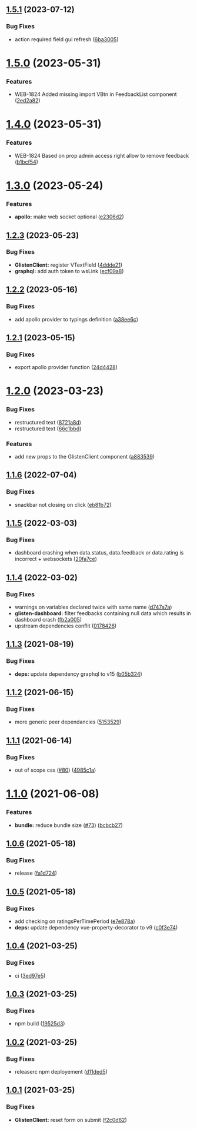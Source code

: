 ## [1.5.1](https://github.com/Sanofi-IADC/glisten/compare/v1.5.0...v1.5.1) (2023-07-12)


### Bug Fixes

* action required field gui refresh ([6ba3005](https://github.com/Sanofi-IADC/glisten/commit/6ba300557f2d76fc33dee43ef014bf7747828949))

# [1.5.0](https://github.com/Sanofi-IADC/glisten/compare/v1.4.0...v1.5.0) (2023-05-31)


### Features

* WEB-1824 Added missing import VBtn in FeedbackList component ([2ed2a82](https://github.com/Sanofi-IADC/glisten/commit/2ed2a82e5a18363d0333ac62eb259b2cec0ce64e))

# [1.4.0](https://github.com/Sanofi-IADC/glisten/compare/v1.3.0...v1.4.0) (2023-05-31)


### Features

* WEB-1824 Based on prop admin access right allow to remove feedback ([b1bcf54](https://github.com/Sanofi-IADC/glisten/commit/b1bcf54a879390c243f738237b73bc701d9be7e1))

# [1.3.0](https://github.com/Sanofi-IADC/glisten/compare/v1.2.3...v1.3.0) (2023-05-24)


### Features

* **apollo:** make web socket optional ([e2306d2](https://github.com/Sanofi-IADC/glisten/commit/e2306d2d44d554515b9a4362305be7426d912eb4))

## [1.2.3](https://github.com/Sanofi-IADC/glisten/compare/v1.2.2...v1.2.3) (2023-05-23)


### Bug Fixes

* **GlistenClient:** register VTextField ([4ddde21](https://github.com/Sanofi-IADC/glisten/commit/4ddde21a9e96e6d0f16619340250da2ffb7bf0ab))
* **graphql:** add auth token to wsLink ([ecf09a8](https://github.com/Sanofi-IADC/glisten/commit/ecf09a8f283d0d3ee3e746efc24f9ce1597ecbcc))

## [1.2.2](https://github.com/Sanofi-IADC/glisten/compare/v1.2.1...v1.2.2) (2023-05-16)


### Bug Fixes

* add apollo provider to typings definition ([a38ee6c](https://github.com/Sanofi-IADC/glisten/commit/a38ee6ce9ecf3f4c7fca47873c5cbe529cd126bc))

## [1.2.1](https://github.com/Sanofi-IADC/glisten/compare/v1.2.0...v1.2.1) (2023-05-15)


### Bug Fixes

* export apollo provider function ([24d4428](https://github.com/Sanofi-IADC/glisten/commit/24d4428a12fe953ccf71912577843485811f0789))

# [1.2.0](https://github.com/Sanofi-IADC/glisten/compare/v1.1.6...v1.2.0) (2023-03-23)


### Bug Fixes

* restructured text ([8721a8d](https://github.com/Sanofi-IADC/glisten/commit/8721a8d7b5eadda818c4d1ee716d83918586219e))
* restructured text ([66c1bbd](https://github.com/Sanofi-IADC/glisten/commit/66c1bbd3fa530cbce4aa2c120bbdbe2d74eca1db))


### Features

* add new props to the GlistenClient component ([a883539](https://github.com/Sanofi-IADC/glisten/commit/a883539adc75a422d3185a938f44825b51507d1f))

## [1.1.6](https://github.com/Sanofi-IADC/glisten/compare/v1.1.5...v1.1.6) (2022-07-04)


### Bug Fixes

* snackbar not closing on click ([eb81b72](https://github.com/Sanofi-IADC/glisten/commit/eb81b72674aefec27c3f7d77d7b6acf7f841e59c))

## [1.1.5](https://github.com/Sanofi-IADC/glisten/compare/v1.1.4...v1.1.5) (2022-03-03)


### Bug Fixes

* dashboard crashing when data.status, data.feedback or data.rating is incorrect + websockets ([20fa7ce](https://github.com/Sanofi-IADC/glisten/commit/20fa7cea81f0f047804c3a89fcc1a89042b354d1))

## [1.1.4](https://github.com/Sanofi-IADC/glisten/compare/v1.1.3...v1.1.4) (2022-03-02)


### Bug Fixes

* warnings on variables declared twice with same name ([d747a7a](https://github.com/Sanofi-IADC/glisten/commit/d747a7a5583427bd833a03c970883753ebfbe345))
* **glisten-dashboard:** filter feedbacks containing null data which results in dashboard crash ([fb2a005](https://github.com/Sanofi-IADC/glisten/commit/fb2a0050155ce96e9ef9c1fc7ff914919a37ebc7))
* upstream dependencies conflit ([0178426](https://github.com/Sanofi-IADC/glisten/commit/01784262b844fca9190905b413493f43f3302db5))

## [1.1.3](https://github.com/Sanofi-IADC/glisten/compare/v1.1.2...v1.1.3) (2021-08-19)


### Bug Fixes

* **deps:** update dependency graphql to v15 ([b05b324](https://github.com/Sanofi-IADC/glisten/commit/b05b3242982da6fb6eb2b5604a45323f8ff757a0))

## [1.1.2](https://github.com/Sanofi-IADC/glisten/compare/v1.1.1...v1.1.2) (2021-06-15)


### Bug Fixes

* more generic peer dependancies ([5153529](https://github.com/Sanofi-IADC/glisten/commit/5153529970b6594a12c932b587cafb63e39e448f))

## [1.1.1](https://github.com/Sanofi-IADC/glisten/compare/v1.1.0...v1.1.1) (2021-06-14)


### Bug Fixes

* out of scope css ([#80](https://github.com/Sanofi-IADC/glisten/issues/80)) ([4985c1a](https://github.com/Sanofi-IADC/glisten/commit/4985c1a2059de241edf71ee6aebf18abe0e41da4))

# [1.1.0](https://github.com/Sanofi-IADC/glisten/compare/v1.0.6...v1.1.0) (2021-06-08)


### Features

* **bundle:** reduce bundle size ([#73](https://github.com/Sanofi-IADC/glisten/issues/73)) ([bcbcb27](https://github.com/Sanofi-IADC/glisten/commit/bcbcb27b198024854ce1bf098df14a09eb1da49a))

## [1.0.6](https://github.com/Sanofi-IADC/glisten/compare/v1.0.5...v1.0.6) (2021-05-18)


### Bug Fixes

* release ([fa1d724](https://github.com/Sanofi-IADC/glisten/commit/fa1d724a5ac65ba992fb43ef0e7c17043ab3dc9a))

## [1.0.5](https://github.com/Sanofi-IADC/glisten/compare/v1.0.4...v1.0.5) (2021-05-18)


### Bug Fixes

* add checking on ratingsPerTimePeriod ([e7e878a](https://github.com/Sanofi-IADC/glisten/commit/e7e878afe9229d04395788d4b173750cd0402302))
* **deps:** update dependency vue-property-decorator to v9 ([c0f3e74](https://github.com/Sanofi-IADC/glisten/commit/c0f3e74da1fbdd79600d2e9d9ae06aaa1f326b94))

## [1.0.4](https://github.com/Sanofi-IADC/glisten/compare/v1.0.3...v1.0.4) (2021-03-25)


### Bug Fixes

* ci ([3ed97e5](https://github.com/Sanofi-IADC/glisten/commit/3ed97e5d0b36e10c4e76426e176acdfdb9659aec))

## [1.0.3](https://github.com/Sanofi-IADC/glisten/compare/v1.0.2...v1.0.3) (2021-03-25)


### Bug Fixes

* npm build ([19525d3](https://github.com/Sanofi-IADC/glisten/commit/19525d3a41f27b6721d4544ace45e305d15e39de))

## [1.0.2](https://github.com/Sanofi-IADC/glisten/compare/v1.0.1...v1.0.2) (2021-03-25)


### Bug Fixes

* releaserc npm deployement ([d11ded5](https://github.com/Sanofi-IADC/glisten/commit/d11ded55a8f1162fb43c51714718bd3c71ff9422))

## [1.0.1](https://github.com/Sanofi-IADC/glisten/compare/v1.0.0...v1.0.1) (2021-03-25)


### Bug Fixes

* **GlistenClient:** reset form on submit ([f2c0d62](https://github.com/Sanofi-IADC/glisten/commit/f2c0d62026fa1ef3c91ac2eb38d4a9954a97d250))
